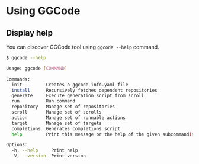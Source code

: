 # Using GGCode

## Display help

You can discover GGCode tool using `ggcode --help` command.

```bash
$ ggcode --help

Usage: ggcode [COMMAND]

Commands:
  init         Creates a ggcode-info.yaml file
  install      Recursively fetches dependent repositories
  generate     Execute generation script from scroll
  run          Run command
  repository   Manage set of repositories
  scroll       Manage set of scrolls
  action       Manage set of runnable actions
  target       Manage set of targets
  completions  Generates completions script
  help         Print this message or the help of the given subcommand(s)

Options:
  -h, --help     Print help
  -V, --version  Print version
```

